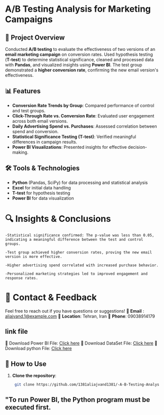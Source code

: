 # A/B Testing Analysis for Marketing Campaigns

## 📌 Project Overview
Conducted **A/B testing** to evaluate the effectiveness of two versions of an **email marketing campaign** on conversion rates. Used hypothesis testing (**T-test**) to determine statistical significance, cleaned and processed data with **Pandas**, and visualized insights using **Power BI**. The test group demonstrated a **higher conversion rate**, confirming the new email version's effectiveness.

## 📊 Features
- **Conversion Rate Trends by Group**: Compared performance of control and test groups.
- **Click-Through Rate vs. Conversion Rate**: Evaluated user engagement across both email versions.
- **Daily Advertising Spend vs. Purchases**: Assessed correlation between spend and conversion.
- **Statistical Significance Testing (T-test)**: Verified meaningful differences in campaign results.
- **Power BI Visualizations**: Presented insights for effective decision-making.

## 🛠 Tools & Technologies
- **Python** (Pandas, SciPy) for data processing and statistical analysis  
- **Excel** for initial data handling  
- **T-test** for hypothesis testing  
- **Power BI** for data visualization

# 🔍 Insights & Conclusions

    -Statistical significance confirmed: The p-value was less than 0.05, indicating a meaningful difference between the test and control groups.

    -Test group achieved higher conversion rates, proving the new email version is more effective.
    
    -Higher advertising spend correlated with increased purchase behavior.
    
    -Personalized marketing strategies led to improved engagement and response rates.

# 📩 Contact & Feedback
Feel free to reach out if you have questions or suggestions! 
📧 **Email** : aliajvand.1@example.com 
📍 **Location**: Tehran, Iran 
📱 **Phone**: 09038914179

## link file
📂 Download Power BI File: [Click here](https://drive.google.com/file/d/1M01zqggAgqT9OYN0RgKlJKrRonZ5YsL2/view?usp=drive_link)
📂 Download DataSet File: [Click here](https://drive.google.com/file/d/1iVQKGSCipzhzvWpC_ZUHaeKowT2tE_ip/view?usp=drive_link)
📂 Download python File: [Click here](https://drive.google.com/file/d/1KQMIy0BNNYNgPR1oi8_C5unPLQ9DG_Tp/view?usp=drive_link)


## 🚀 How to Use
1. **Clone the repository**:
   ```bash
    git clone https://github.com/1381aliajvand1381/-A-B-Testing-Analysis-for-Marketing-Campaigns.git

##  **"To run Power BI, the Python program must be executed first.**
